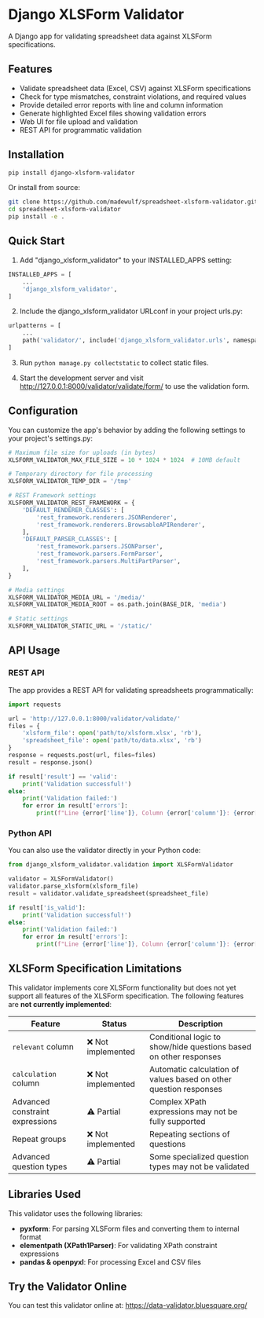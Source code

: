 # Django XLSForm Validator

A Django app for validating spreadsheet data against XLSForm specifications.

## Features

- Validate spreadsheet data (Excel, CSV) against XLSForm specifications
- Check for type mismatches, constraint violations, and required values
- Provide detailed error reports with line and column information
- Generate highlighted Excel files showing validation errors
- Web UI for file upload and validation
- REST API for programmatic validation

## Installation

```bash
pip install django-xlsform-validator
```

Or install from source:

```bash
git clone https://github.com/madewulf/spreadsheet-xlsform-validator.git
cd spreadsheet-xlsform-validator
pip install -e .
```

## Quick Start

1. Add "django_xlsform_validator" to your INSTALLED_APPS setting:

```python
INSTALLED_APPS = [
    ...
    'django_xlsform_validator',
]
```

2. Include the django_xlsform_validator URLconf in your project urls.py:

```python
urlpatterns = [
    ...
    path('validator/', include('django_xlsform_validator.urls', namespace='django_xlsform_validator')),
]
```

3. Run `python manage.py collectstatic` to collect static files.

4. Start the development server and visit http://127.0.0.1:8000/validator/validate/form/ to use the validation form.

## Configuration

You can customize the app's behavior by adding the following settings to your project's settings.py:

```python
# Maximum file size for uploads (in bytes)
XLSFORM_VALIDATOR_MAX_FILE_SIZE = 10 * 1024 * 1024  # 10MB default

# Temporary directory for file processing
XLSFORM_VALIDATOR_TEMP_DIR = '/tmp'

# REST Framework settings
XLSFORM_VALIDATOR_REST_FRAMEWORK = {
    'DEFAULT_RENDERER_CLASSES': [
        'rest_framework.renderers.JSONRenderer',
        'rest_framework.renderers.BrowsableAPIRenderer',
    ],
    'DEFAULT_PARSER_CLASSES': [
        'rest_framework.parsers.JSONParser',
        'rest_framework.parsers.FormParser',
        'rest_framework.parsers.MultiPartParser',
    ],
}

# Media settings
XLSFORM_VALIDATOR_MEDIA_URL = '/media/'
XLSFORM_VALIDATOR_MEDIA_ROOT = os.path.join(BASE_DIR, 'media')

# Static settings
XLSFORM_VALIDATOR_STATIC_URL = '/static/'
```

## API Usage

### REST API

The app provides a REST API for validating spreadsheets programmatically:

```python
import requests

url = 'http://127.0.0.1:8000/validator/validate/'
files = {
    'xlsform_file': open('path/to/xlsform.xlsx', 'rb'),
    'spreadsheet_file': open('path/to/data.xlsx', 'rb')
}
response = requests.post(url, files=files)
result = response.json()

if result['result'] == 'valid':
    print('Validation successful!')
else:
    print('Validation failed:')
    for error in result['errors']:
        print(f"Line {error['line']}, Column {error['column']}: {error['error_explanation']}")
```

### Python API

You can also use the validator directly in your Python code:

```python
from django_xlsform_validator.validation import XLSFormValidator

validator = XLSFormValidator()
validator.parse_xlsform(xlsform_file)
result = validator.validate_spreadsheet(spreadsheet_file)

if result['is_valid']:
    print('Validation successful!')
else:
    print('Validation failed:')
    for error in result['errors']:
        print(f"Line {error['line']}, Column {error['column']}: {error['error_explanation']}")
```

## XLSForm Specification Limitations

This validator implements core XLSForm functionality but does not yet support all features of the XLSForm specification. The following features are **not currently implemented**:

| Feature | Status | Description |
|---------|--------|-------------|
| `relevant` column | ❌ Not implemented | Conditional logic to show/hide questions based on other responses |
| `calculation` column | ❌ Not implemented | Automatic calculation of values based on other question responses |
| Advanced constraint expressions | ⚠️ Partial | Complex XPath expressions may not be fully supported |
| Repeat groups | ❌ Not implemented | Repeating sections of questions |
| Advanced question types | ⚠️ Partial | Some specialized question types may not be validated |

## Libraries Used

This validator uses the following libraries:
- **pyxform**: For parsing XLSForm files and converting them to internal format
- **elementpath (XPath1Parser)**: For validating XPath constraint expressions
- **pandas & openpyxl**: For processing Excel and CSV files

## Try the Validator Online

You can test this validator online at: https://data-validator.bluesquare.org/

